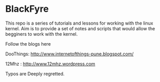 BlackFyre
=========


This repo is a series of tutorials and lessons for working with the linux kernel.
Aim is to provide a set of notes and scripts that would allow the begginers to work with the kernel.

Follow the blogs here


DooThings: http://www.internetofthings-pune.blogspot.com/

12Mhz	 : http://www.12mhz.wordpress.com

Typos are Deeply regretted.
